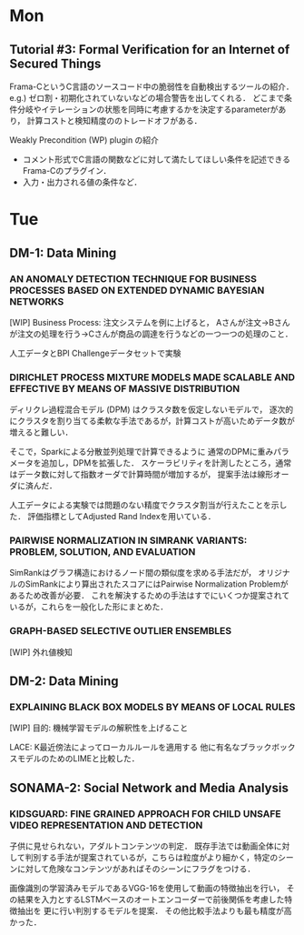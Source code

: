 # Mon
## Tutorial #3: Formal Verification for an Internet of Secured Things
Frama-CというC言語のソースコード中の脆弱性を自動検出するツールの紹介．
e.g.) ゼロ割・初期化されていないなどの場合警告を出してくれる．
どこまで条件分岐やイテレーションの状態を同時に考慮するかを決定するparameterがあり，
計算コストと検知精度ののトレードオフがある．

Weakly Precondition (WP) plugin の紹介
- コメント形式でC言語の関数などに対して満たしてほしい条件を記述できるFrama-Cのプラグイン．
- 入力・出力される値の条件など．

# Tue
## DM-1: Data Mining
### AN ANOMALY DETECTION TECHNIQUE FOR BUSINESS PROCESSES BASED ON EXTENDED DYNAMIC BAYESIAN NETWORKS
[WIP]
Business Process:
注文システムを例に上げると， Aさんが注文→Bさんが注文の処理を行う→Cさんが商品の調達を行うなどの一つ一つの処理のこと．

人工データとBPI Challengeデータセットで実験


### DIRICHLET PROCESS MIXTURE MODELS MADE SCALABLE AND EFFECTIVE BY MEANS OF MASSIVE DISTRIBUTION
ディリクレ過程混合モデル (DPM) はクラスタ数を仮定しないモデルで，
逐次的にクラスタを割り当てる柔軟な手法であるが，計算コストが高いためデータ数が増えると難しい．

そこで，Sparkによる分散並列処理で計算できるように
通常のDPMに重みパラメータを追加し，DPMを拡張した．
スケーラビリティを計測したところ，通常はデータ数に対して指数オーダで計算時間が増加するが，
提案手法は線形オーダに済んだ．

人工データによる実験では問題のない精度でクラスタ割当が行えたことを示した．
評価指標としてAdjusted Rand Indexを用いている．

### PAIRWISE NORMALIZATION IN SIMRANK VARIANTS: PROBLEM, SOLUTION, AND EVALUATION
SimRankはグラフ構造におけるノード間の類似度を求める手法だが，
オリジナルのSimRankにより算出されたスコアにはPairwise Normalization Problemがあるため改善が必要．
これを解決するための手法はすでにいくつか提案されているが，これらを一般化した形にまとめた．

### GRAPH-BASED SELECTIVE OUTLIER ENSEMBLES
[WIP]
外れ値検知

## DM-2: Data Mining
### EXPLAINING BLACK BOX MODELS BY MEANS OF LOCAL RULES
[WIP]
目的: 機械学習モデルの解釈性を上げること

LACE: K最近傍法によってローカルルールを適用する
他に有名なブラックボックスモデルのためのLIMEと比較した．


## SONAMA-2: Social Network and Media Analysis
### KIDSGUARD: FINE GRAINED APPROACH FOR CHILD UNSAFE VIDEO REPRESENTATION AND DETECTION
子供に見せられない，アダルトコンテンツの判定．
既存手法では動画全体に対して判別する手法が提案されているが，こちらは粒度がより細かく，特定のシーンに対して危険なコンテンツがあればそのシーンにフラグをつける．

画像識別の学習済みモデルであるVGG-16を使用して動画の特徴抽出を行い，
その結果を入力とするLSTMベースのオートエンコーダーで前後関係を考慮した特徴抽出を
更に行い判別するモデルを提案．
その他比較手法よりも最も精度が高かった．

